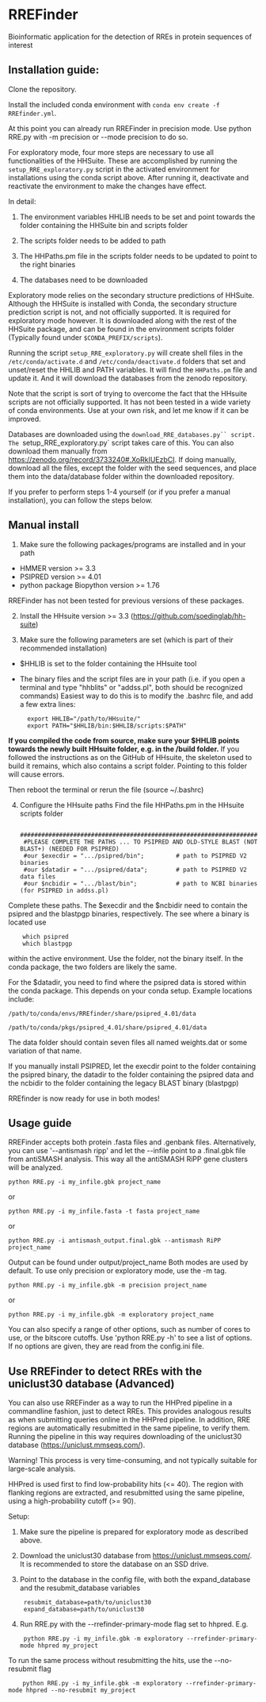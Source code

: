 # RREFinder
Bioinformatic application for the detection of RREs in protein sequences of interest

## Installation guide:
Clone the repository. 

Install the included conda environment with `conda env create -f RREfinder.yml`.
    
At this point you can already run RREFinder in precision mode. Use python RRE.py with -m precision or --mode precision to do so.

For exploratory mode, four more steps are necessary to use all functionalities of the HHSuite. These are accomplished by running the `setup_RRE_exploratory.py` script in the activated environment for installations using the conda script above. After running it, deactivate and reactivate the environment to make the changes have effect. 

In detail:

1) The environment variables HHLIB needs to be set and point towards the folder containing the HHSuite bin and scripts folder 

2) The scripts folder needs to be added to path

3) The HHPaths.pm file in the scripts folder needs to be updated to point to the right binaries

4) The databases need to be downloaded

Exploratory mode relies on the secondary structure predictions of HHSuite. Although the HHSuite is installed with Conda, the secondary structure prediction script is not, and not officially supported. It is required for exploratory mode however. It is downloaded along with the rest of the HHSuite package, and can be found in the environment scripts folder (Typically found under `$CONDA_PREFIX/scripts`).

Running the script `setup_RRE_exploratory.py` will create shell files in the `/etc/conda/activate.d` and `/etc/conda/deactivate.d` folders that set and unset/reset the HHLIB and PATH variables. It will find the `HHPaths.pm` file and update it. And it will download the databases from the zenodo repository.

Note that the script is sort of trying to overcome the fact that the HHsuite scripts are not officially supported. It has not been tested in a wide variety of conda environments. Use at your own risk, and let me know if it can be improved.

Databases are downloaded using the `download_RRE_databases.py`` script. The `setup_RRE_exploratory.py` script takes care of this. You can also download them manually from https://zenodo.org/record/3733240#.XoRkIUEzbCI. If doing manually, download all the files, except the folder with the seed sequences, and place them into the data/database folder within the downloaded repository.

If you prefer to perform steps 1-4 yourself (or if you prefer a manual installation), you can follow the steps below.

## Manual install

1) Make sure the following packages/programs are installed and in your path

- HMMER version >= 3.3
- PSIPRED version >= 4.01
- python package Biopython version >= 1.76

RREFinder has not been tested for previous versions of these packages.

2) Install the HHsuite version >= 3.3  (https://github.com/soedinglab/hh-suite)

3) Make sure the following parameters are set (which is part of their recommended installation)
    
- $HHLIB is set to the folder containing the HHsuite tool
- The binary files and the script files are in your path 
(i.e. if you open a terminal and type "hhblits" or "addss.pl", both should be recognized commands)
Easiest way to do this is to modify the .bashrc file, and add a few extra lines:


        export HHLIB="/path/to/HHsuite/"
        export PATH="$HHLIB/bin:$HHLIB/scripts:$PATH"
        
**If you compiled the code from source, make sure your $HHLIB points towards the newly built HHsuite folder, e.g. in the /build folder.**
If you followed the instructions as on the GitHub of HHsuite, the skeleton used to build it remains, which also contains a script folder. Pointing to this folder will cause errors.

Then reboot the terminal or rerun the file (source ~/.bashrc)

4) Configure the HHsuite paths
Find the file HHPaths.pm in the HHsuite scripts folder 

        ##############################################################################################
        #PLEASE COMPLETE THE PATHS ... TO PSIPRED AND OLD-STYLE BLAST (NOT BLAST+) (NEEDED FOR PSIPRED)
        #our $execdir = ".../psipred/bin";         # path to PSIPRED V2 binaries
        #our $datadir = ".../psipred/data";        # path to PSIPRED V2 data files
        #our $ncbidir = ".../blast/bin";           # path to NCBI binaries (for PSIPRED in addss.pl)

Complete these paths. The $execdir and the $ncbidir need to contain the psipred and the blastpgp binaries, respectively.
The see where a binary is located use 
        
        which psipred
        which blastpgp
        
within the active environment. Use the folder, not the binary itself.
In the conda package, the two folders are likely the same.

For the $datadir, you need to find where the psipred data is stored within the conda package.
This depends on your conda setup. Example locations include: 
 
    /path/to/conda/envs/RREfinder/share/psipred_4.01/data
 
    /path/to/conda/pkgs/psipred_4.01/share/psipred_4.01/data
 
The data folder should contain seven files all named weights.dat or some variation of that name.

If you manually install PSIPRED, let the execdir point to the folder containing the psipred binary,
the datadir to the folder containing the psipred data and the ncbidir to the folder containing the legacy BLAST binary (blastpgp)
         
RREfinder is now ready for use in both modes!

## Usage guide

RREFinder accepts both protein .fasta files and .genbank files. 
Alternatively, you can use '--antismash ripp' and let the --infile point to a .final.gbk file from antiSMASH analysis. 
This way all the antiSMASH RiPP gene clusters will be analyzed.

    python RRE.py -i my_infile.gbk project_name
or

    python RRE.py -i my_infile.fasta -t fasta project_name
or 

    python RRE.py -i antismash_output.final.gbk --antismash RiPP project_name


Output can be found under output/project_name
Both modes are used by default. To use only precision or exploratory mode, use the -m tag. 

    python RRE.py -i my_infile.gbk -m precision project_name
or 

    python RRE.py -i my_infile.gbk -m exploratory project_name

You can also specify a range of other options, such as number of cores to use, or the bitscore cutoffs.
Use 'python RRE.py -h'  to see a list of options. If no options are given, they are read from the config.ini file.

## Use RREFinder to detect RREs with the uniclust30 database (Advanced)
You can also use RREFinder as a way to run the HHPred pipeline in a commandline fashion, just to detect RREs. This provides analogous results as when submitting queries online in the HHPred pipeline. In addition, RRE regions are automatically resubmitted in the same pipeline, to verify them. Running the pipeline in this way requires downloading of the uniclust30 database (https://uniclust.mmseqs.com/).

Warning! This process is very time-consuming, and not typically suitable for large-scale analysis.

HHPred is used first to find low-probability hits (<= 40). The region with flanking regions are extracted, and resubmitted  using the same pipeline, using a high-probability cutoff (>= 90).

Setup:
1) Make sure the pipeline is prepared for exploratory mode as described above.
2) Download the uniclust30 database from https://uniclust.mmseqs.com/. It is recommended to store the database on an SSD drive. 
3) Point to the database in the config file, with both the expand_database and the resubmit_database variables

        resubmit_database=path/to/uniclust30
        expand_database=path/to/uniclust30
        
3) Run RRE.py with the --rrefinder-primary-mode flag set to hhpred. E.g.

        python RRE.py -i my_infile.gbk -m exploratory --rrefinder-primary-mode hhpred my_project

To run the same process without resubmitting the hits, use the --no-resubmit flag

        python RRE.py -i my_infile.gbk -m exploratory --rrefinder-primary-mode hhpred --no-resubmit my_project
